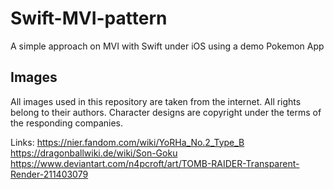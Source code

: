 # Swift-MVI-pattern
A simple approach on MVI with Swift under iOS using a demo Pokemon App


## Images
All images used in this repository are taken from the internet.
All rights belong to their authors. 
Character designs are copyright under the terms of the responding companies.

Links:
https://nier.fandom.com/wiki/YoRHa_No.2_Type_B
https://dragonballwiki.de/wiki/Son-Goku
https://www.deviantart.com/n4pcroft/art/TOMB-RAIDER-Transparent-Render-211403079
